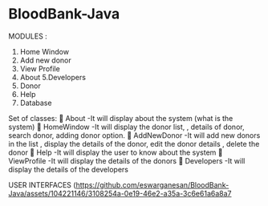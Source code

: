 # BloodBank-Java
MODULES : 
1. Home Window 
2. Add new donor 
3. View Profile 
4. About
5.Developers
6. Donor
7. Help
8. Database

Set of classes:
 About
-It will display about the system (what is the system)
 HomeWindow
-It will display the donor list, , details of donor, search donor,
adding donor option.
 AddNewDonor
-It will add new donors in the list , display the details of the donor,
edit the donor details , delete the donor
 Help
-It will display the user to know about the system
 ViewProfile
-It will display the details of the donors
 Developers
-It will display the details of the developers

USER INTERFACES
(https://github.com/eswarganesan/BloodBank-Java/assets/104221146/3108254a-0e19-46e2-a35a-3c6e61a6a8a7

